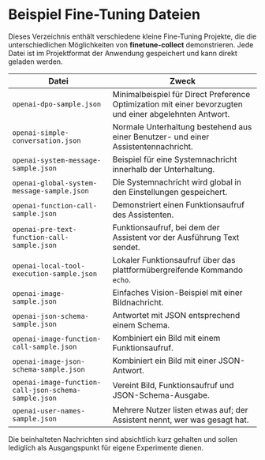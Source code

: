 # Beispiel Fine-Tuning Dateien

Dieses Verzeichnis enthält verschiedene kleine Fine-Tuning Projekte, die die unterschiedlichen Möglichkeiten von **finetune-collect** demonstrieren. Jede Datei ist im Projektformat der Anwendung gespeichert und kann direkt geladen werden.

| Datei | Zweck |
|-------|------|
| `openai-dpo-sample.json` | Minimalbeispiel für Direct Preference Optimization mit einer bevorzugten und einer abgelehnten Antwort. |
| `openai-simple-conversation.json` | Normale Unterhaltung bestehend aus einer Benutzer- und einer Assistentennachricht. |
| `openai-system-message-sample.json` | Beispiel für eine Systemnachricht innerhalb der Unterhaltung. |
| `openai-global-system-message-sample.json` | Die Systemnachricht wird global in den Einstellungen gespeichert. |
| `openai-function-call-sample.json` | Demonstriert einen Funktionsaufruf des Assistenten. |
| `openai-pre-text-function-call-sample.json` | Funktionsaufruf, bei dem der Assistent vor der Ausführung Text sendet. |
| `openai-local-tool-execution-sample.json` | Lokaler Funktionsaufruf über das plattformübergreifende Kommando `echo`. |
| `openai-image-sample.json` | Einfaches Vision-Beispiel mit einer Bildnachricht. |
| `openai-json-schema-sample.json` | Antwortet mit JSON entsprechend einem Schema. |
| `openai-image-function-call-sample.json` | Kombiniert ein Bild mit einem Funktionsaufruf. |
| `openai-image-json-schema-sample.json` | Kombiniert ein Bild mit einer JSON-Antwort. |
| `openai-image-function-call-json-schema-sample.json` | Vereint Bild, Funktionsaufruf und JSON-Schema-Ausgabe. |
| `openai-user-names-sample.json` | Mehrere Nutzer listen etwas auf; der Assistent nennt, wer was gesagt hat. |

Die beinhalteten Nachrichten sind absichtlich kurz gehalten und sollen lediglich als Ausgangspunkt für eigene Experimente dienen.
